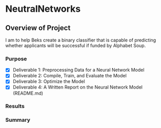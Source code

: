 # NeutralNetworks

## Overview of Project
I am to help Beks create a binary classifier that is capable of predicting whether applicants will be successful if funded by Alphabet Soup. 

### Purpose

- [x] Deliverable 1: Preprocessing Data for a Neural Network Model
- [x] Deliverable 2: Compile, Train, and Evaluate the Model
- [x] Deliverable 3: Optimize the Model
- [x] Deliverable 4: A Written Report on the Neural Network Model (README.md)

### Results

### Summary